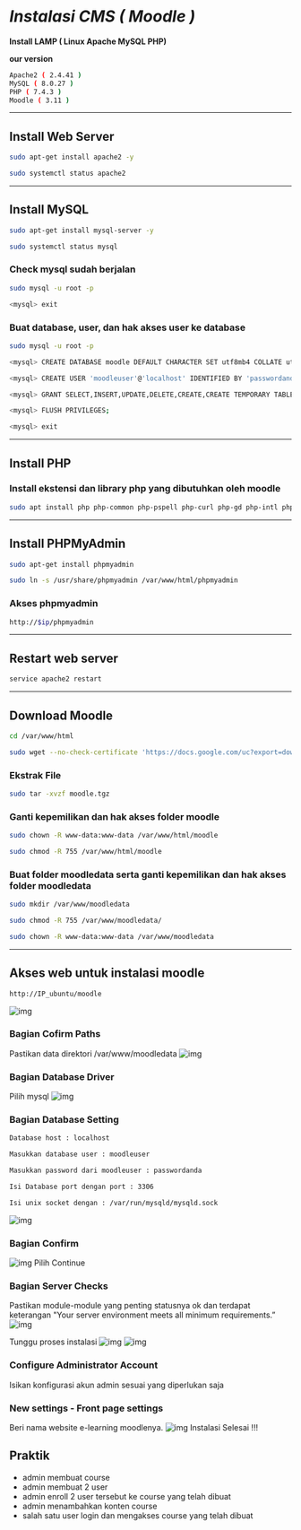 # *Instalasi CMS ( Moodle )*

**Install LAMP ( Linux Apache MySQL PHP)**

**our version**
```bash
Apache2 ( 2.4.41 )
MySQL ( 8.0.27 )
PHP ( 7.4.3 )
Moodle ( 3.11 )
```
---
## Install Web Server
```bash
sudo apt-get install apache2 -y 

sudo systemctl status apache2
```
---
## Install MySQL
```bash
sudo apt-get install mysql-server -y

sudo systemctl status mysql
```
### Check mysql sudah berjalan
```bash
sudo mysql -u root -p

<mysql> exit
```
### Buat database, user, dan hak akses user ke database
```bash
sudo mysql -u root -p

<mysql> CREATE DATABASE moodle DEFAULT CHARACTER SET utf8mb4 COLLATE utf8mb4_unicode_ci;

<mysql> CREATE USER 'moodleuser'@'localhost' IDENTIFIED BY 'passwordanda';

<mysql> GRANT SELECT,INSERT,UPDATE,DELETE,CREATE,CREATE TEMPORARY TABLES,DROP,INDEX,ALTER ON moodle.* TO moodleuser@localhost;

<mysql> FLUSH PRIVILEGES;

<mysql> exit
```
---
## Install PHP
### Install ekstensi dan library php yang dibutuhkan oleh moodle
```bash
sudo apt install php php-common php-pspell php-curl php-gd php-intl php-mysql php-xml php-xmlrpc php-ldap php-zip php-soap php-mbstring libapache2-mod-php -y
```
---
## Install PHPMyAdmin
```bash
sudo apt-get install phpmyadmin

sudo ln -s /usr/share/phpmyadmin /var/www/html/phpmyadmin
```
### Akses phpmyadmin
```bash
http://$ip/phpmyadmin
```
---
## Restart web server
```bash
service apache2 restart
```
---
## Download Moodle
 ```bash
cd /var/www/html

sudo wget --no-check-certificate 'https://docs.google.com/uc?export=download&id=1tHsN_hQ0TKdumkV_7UjRBiur_nXl2We8' -O moodle.tgz
```

### Ekstrak File 
```bash
sudo tar -xvzf moodle.tgz
 ```

### Ganti kepemilikan dan hak akses folder moodle

```bash
sudo chown -R www-data:www-data /var/www/html/moodle

sudo chmod -R 755 /var/www/html/moodle
```

### Buat folder moodledata serta ganti kepemilikan dan hak akses folder moodledata

```bash
sudo mkdir /var/www/moodledata

sudo chmod -R 755 /var/www/moodledata/

sudo chown -R www-data:www-data /var/www/moodledata
```
---
## Akses web untuk instalasi moodle
```bash
http://IP_ubuntu/moodle
```
![img](assets/1.png)
### Bagian Cofirm Paths
Pastikan data direktori /var/www/moodledata
![img](assets/2.png)
### Bagian Database Driver
Pilih mysql
![img](assets/3.png)
### Bagian Database Setting
```bash
Database host : localhost

Masukkan database user : moodleuser

Masukkan password dari moodleuser : passwordanda

Isi Database port dengan port : 3306

Isi unix socket dengan : /var/run/mysqld/mysqld.sock
```
![img](assets/4.png)
### Bagian Confirm
![img](assets/5.png)
Pilih Continue

### Bagian Server Checks
Pastikan module-module yang penting statusnya ok dan terdapat keterangan "Your server environment meets all minimum requirements.”
![img](assets/6.png)

Tunggu proses instalasi
![img](assets/7.png)
![img](assets/8.png)

### Configure Administrator Account
Isikan konfigurasi akun admin sesuai yang diperlukan saja

### New settings - Front page settings
Beri nama website e-learning moodlenya.
![img](assets/9.png)
Instalasi Selesai !!!

## Praktik
- admin membuat course
- admin membuat 2 user
- admin enroll 2 user tersebut ke course yang telah dibuat
- admin menambahkan konten course
- salah satu user login dan mengakses course yang telah dibuat



